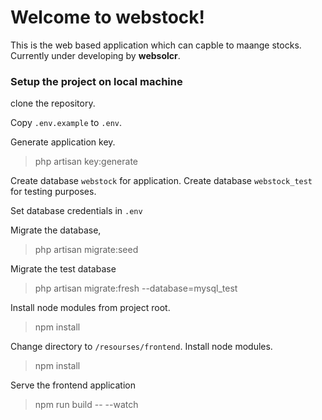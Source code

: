 # Welcome to webstock!

This is the web based application which can capble to maange stocks. Currently under developing by **websolcr**.

### Setup the project on local machine

clone the repository.

Copy `.env.example` to `.env`.

Generate application key.
>php artisan key:generate

Create database `webstock` for application.
Create database `webstock_test` for testing purposes.

Set database credentials in `.env`

Migrate the database,
>php artisan migrate:seed

Migrate the test database
>php artisan migrate:fresh --database=mysql_test

Install node modules from project root.
>npm install

Change directory to `/resourses/frontend`.
Install node modules.
>npm install

Serve the frontend application
>npm run build -- --watch
